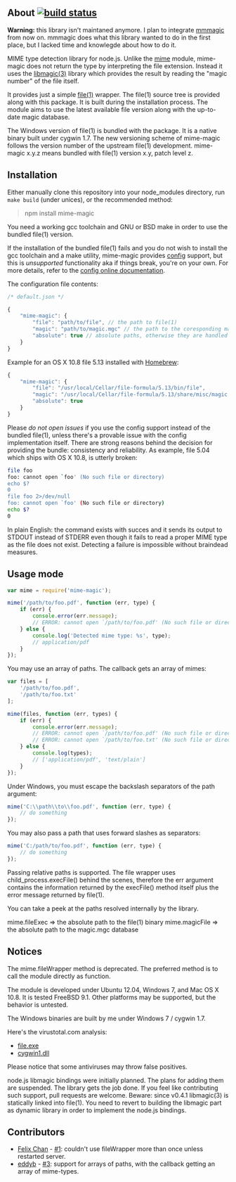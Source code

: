 ## About [![build status](https://secure.travis-ci.org/SaltwaterC/mime-magic.png?branch=master)](http://travis-ci.org/SaltwaterC/mime-magic)

**Warning:** this library isn't maintaned anymore. I plan to integrate [mmmagic](https://github.com/mscdex/mmmagic) from now on. mmmagic does what this library wanted to do in the first place, but I lacked time and knowlegde about how to do it.

MIME type detection library for node.js. Unlike the [mime](https://github.com/broofa/node-mime) module, mime-magic does not return the type by interpreting the file extension. Instead it uses the [libmagic(3)](http://linux.die.net/man/3/libmagic) library which provides the result by reading the "magic number" of the file itself.

It provides just a simple [file(1)](http://linux.die.net/man/1/file) wrapper. The file(1) source tree is provided along with this package. It is built during the installation process. The module aims to use the latest available file version along with the up-to-date magic database.

The Windows version of file(1) is bundled with the package. It is a native binary built under cygwin 1.7. The new versioning scheme of mime-magic follows the version number of the upstream file(1) development. mime-magic x.y.z means bundled with file(1) version x.y, patch level z.

## Installation

Either manually clone this repository into your node_modules directory, run `make build` (under unices), or the recommended method:

> npm install mime-magic

You need a working gcc toolchain and GNU or BSD make in order to use the bundled file(1) version.

If the installation of the bundled file(1) fails and you do not wish to install the gcc toolchain and a make utility, mime-magic provides [config](https://github.com/lorenwest/node-config) support, but this is *unsupported* functionality aka if things break, you're on your own. For more details, refer to the [config online documentation](http://lorenwest.github.com/node-config/latest/).

The configuration file contents:

```javascript
/* default.json */

{
	"mime-magic": {
		"file": "path/to/file", // the path to file(1)
		"magic": "path/to/magic.mgc" // the path to the coresponding magic.mgc
		"absolute": true // absolute paths, otherwise they are handled as relative to __dirname of mime-magic.js (mime-magic/lib)
	}
}
```

Example for an OS X 10.8 file 5.13 installed with [Homebrew](http://mxcl.github.com/homebrew/):

```javascript
{
	"mime-magic": {
		"file": "/usr/local/Cellar/file-formula/5.13/bin/file",
		"magic": "/usr/local/Cellar/file-formula/5.13/share/misc/magic.mgc",
		"absolute": true
	}
}
```

Please *do not open issues* if you use the config support instead of the bundled file(1), unless there's a provable issue with the config implementation itself. There are strong reasons behind the decision for providing the bundle: consistency and reliability. As example, file 5.04 which ships with OS X 10.8, is utterly broken:

```bash
file foo
foo: cannot open `foo' (No such file or directory)
echo $?
0
file foo 2>/dev/null
foo: cannot open `foo' (No such file or directory)
echo $?
0
```

In plain English: the command exists with succes and it sends its output to STDOUT instead of STDERR even though it fails to read a proper MIME type as the file does not exist. Detecting a failure is impossible without braindead measures.

## Usage mode

```javascript
var mime = require('mime-magic');

mime('/path/to/foo.pdf', function (err, type) {
	if (err) {
		console.error(err.message);
		// ERROR: cannot open `/path/to/foo.pdf' (No such file or directory)
	} else {
		console.log('Detected mime type: %s', type);
		// application/pdf
	}
});
```

You may use an array of paths. The callback gets an array of mimes:

```javascript
var files = [
	'/path/to/foo.pdf',
	'/path/to/foo.txt'
];

mime(files, function (err, types) {
	if (err) {
		console.error(err.message);
		// ERROR: cannot open `/path/to/foo.pdf' (No such file or directory)
		// ERROR: cannot open `/path/to/foo.txt' (No such file or directory)
	} else {
		console.log(types);
		// ['application/pdf', 'text/plain']
	}
});
```

Under Windows, you must escape the backslash separators of the path argument:

```javascript
mime('C:\\path\\to\\foo.pdf', function (err, type) {
	// do something
});
```

You may also pass a path that uses forward slashes as separators:

```javascript
mime('C:/path/to/foo.pdf', function (err, type) {
	// do something
});
```

Passing relative paths is supported. The file wrapper uses child_process.execFile() behind the scenes, therefore the err argument contains the information returned by the execFile() method itself plus the error message returned by file(1).

You can take a peek at the paths resolved internally by the library.

mime.fileExec  => the absolute path to the file(1) binary
mime.magicFile => the absolute path to the magic.mgc database

## Notices

The mime.fileWrapper method is deprecated. The preferred method is to call the module directly as function.

The module is developed under Ubuntu 12.04, Windows 7, and Mac OS X 10.8. It is tested FreeBSD 9.1. Other platforms may be supported, but the behavior is untested.

The Windows binaries are built by me under Windows 7 / cygwin 1.7.

Here's the virustotal.com analysis:

 * [file.exe](https://www.virustotal.com/en/file/ed1afbc74c59f1a2087c4cf1889b72793470d129f9d16c5357235ec891cabcac/analysis/1364565832/)
 * [cygwin1.dll](https://www.virustotal.com/file/df4e2115c80d07ca4345ba92053dcc38c4002554677a04509d02669a50ab86bf/analysis/1359210741/)

Please notice that some antiviruses may throw false positives.

node.js libmagic bindings were initially planned. The plans for adding them are suspended. The library gets the job done. If you feel like contributing such support, pull requests are welcome. Beware: since v0.4.1 libmagic(3) is statically linked into file(1). You need to revert to building the libmagic part as dynamic library in order to implement the node.js bindings.

## Contributors

 * [Felix Chan](https://github.com/felixchan) - [#1](https://github.com/SaltwaterC/mime-magic/pull/1): couldn't use fileWrapper more than once unless restarted server.
 * [eddyb](https://github.com/eddyb) - [#3](https://github.com/SaltwaterC/mime-magic/pull/3): support for arrays of paths, with the callback getting an array of mime-types.
